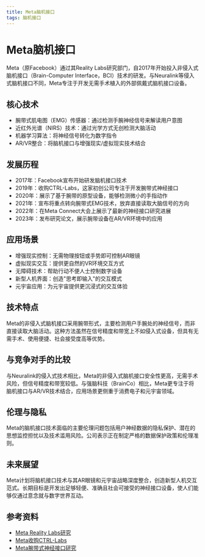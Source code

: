 ```yaml
---
title: Meta脑机接口
tags: 脑机接口
---
```


# Meta脑机接口

Meta（原Facebook）通过其Reality Labs研究部门，自2017年开始投入非侵入式脑机接口（Brain-Computer Interface，BCI）技术的研发。与Neuralink等侵入式脑机接口不同，Meta专注于开发无需手术植入的外部佩戴式脑机接口设备。

## 核心技术
- 腕带式肌电图（EMG）传感器：通过检测手腕神经信号来解读用户意图
- 近红外光谱（NIRS）技术：通过光学方式无创检测大脑活动
- 机器学习算法：将神经信号转化为数字指令
- AR/VR整合：将脑机接口与增强现实/虚拟现实技术结合

## 发展历程
- 2017年：Facebook宣布开始研发脑机接口技术
- 2019年：收购CTRL-Labs，这家初创公司专注于开发腕带式神经接口
- 2020年：展示了基于腕带的原型设备，能够检测微小的手指动作
- 2021年：宣布将重点转向腕带式EMG技术，放弃直接读取大脑信号的方向
- 2022年：在Meta Connect大会上展示了最新的神经接口研究进展
- 2023年：发布研究论文，展示腕带设备在AR/VR环境中的应用

## 应用场景
- 增强现实控制：无需物理按钮或手势即可控制AR眼镜
- 虚拟现实交互：提供更自然的VR环境交互方式
- 无障碍技术：帮助行动不便人士控制数字设备
- 新型人机界面：创造"思考即输入"的交互模式
- 元宇宙应用：为元宇宙提供更沉浸式的交互体验

## 技术特点
Meta的非侵入式脑机接口采用腕带形式，主要检测用户手腕处的神经信号，而非直接读取大脑活动。这种方法虽然在信号精度和带宽上不如侵入式设备，但具有无需手术、使用便捷、社会接受度高等优势。

## 与竞争对手的比较
与Neuralink的侵入式技术相比，Meta的非侵入式脑机接口安全性更高，无需手术风险，但信号精度和带宽较低。与强脑科技（BrainCo）相比，Meta更专注于将脑机接口与AR/VR技术结合，应用场景更侧重于消费电子和元宇宙领域。

## 伦理与隐私
Meta的脑机接口技术面临的主要伦理问题包括用户神经数据的隐私保护、潜在的思想监控担忧以及技术滥用风险。公司表示正在制定严格的数据保护政策和伦理准则。

## 未来展望
Meta计划将脑机接口技术与其AR眼镜和元宇宙战略深度整合，创造新型人机交互范式。长期目标是开发出足够轻便、准确且社会可接受的神经接口设备，使人们能够仅通过意念就与数字世界互动。

## 参考资料
- [Meta Reality Labs研究](https://tech.fb.com/ar-vr/)
- [Meta收购CTRL-Labs](https://about.fb.com/news/2019/09/facebook-to-acquire-ctrl-labs/)
- [Meta腕带式神经接口研究](https://tech.fb.com/neural-interfaces-for-ar-and-vr/)